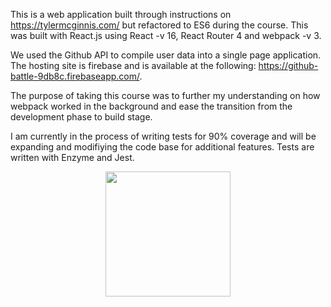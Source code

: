 This is a web application built through instructions on https://tylermcginnis.com/ but refactored to ES6 during the course. This was built with React.js using React -v 16, React Router 4 and webpack -v 3.

We used the Github API to compile user data into a single page application. The hosting site is firebase and is available at the following:
https://github-battle-9db8c.firebaseapp.com/.

The purpose of taking this course was to further my understanding on how webpack worked in the background and ease the transition from the development phase to build stage. 

I am currently in the process of writing tests for 90% coverage and will be expanding and modifiying the code base for additional features. Tests are written with Enzyme and Jest.

<p align="center">
  <img src="http://chenglou.github.io/react/" width="200"/>
</p>
